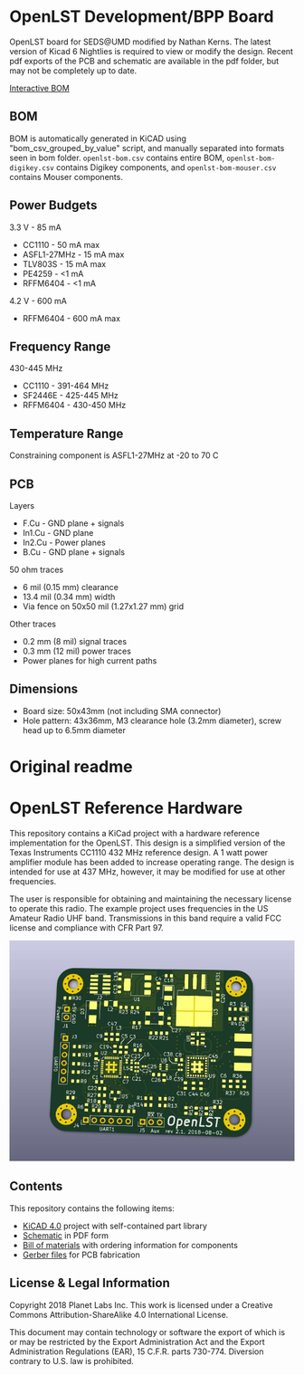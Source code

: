 # OpenLST Development/BPP Board

OpenLST board for SEDS@UMD modified by Nathan Kerns. The latest version of Kicad 6 Nightlies is required to view or modify the design. Recent pdf exports of the PCB and schematic are available in the pdf folder, but may not be completely up to date.

[Interactive BOM](https://harmalkar.github.io/satellite-prototype/ibom.html)

## BOM

BOM is automatically generated in KiCAD using "bom_csv_grouped_by_value" script, and manually separated into formats seen in bom folder. `openlst-bom.csv` contains entire BOM, `openlst-bom-digikey.csv` contains Digikey components, and `openlst-bom-mouser.csv` contains Mouser components.

## Power Budgets

3.3 V - 85 mA

* CC1110 - 50 mA max
* ASFL1-27MHz - 15 mA max
* TLV803S - 15 mA max
* PE4259 - <1 mA
* RFFM6404 - <1 mA


4.2 V - 600 mA

* RFFM6404 - 600 mA max

## Frequency Range

430-445 MHz

* CC1110 - 391-464 MHz
* SF2446E - 425-445 MHz
* RFFM6404 - 430-450 MHz

## Temperature Range

Constraining component is ASFL1-27MHz at -20 to 70 C

## PCB

Layers
* F.Cu - GND plane + signals
* In1.Cu - GND plane
* In2.Cu - Power planes
* B.Cu - GND plane + signals

50 ohm traces
* 6 mil (0.15 mm) clearance
* 13.4 mil (0.34 mm) width
* Via fence on 50x50 mil (1.27x1.27 mm) grid

Other traces
* 0.2 mm (8 mil) signal traces
* 0.3 mm (12 mil) power traces
* Power planes for high current paths

## Dimensions

* Board size: 50x43mm (not including SMA connector)
* Hole pattern: 43x36mm, M3 clearance hole (3.2mm diameter), screw head up to 6.5mm diameter

# Original readme

OpenLST Reference Hardware
==========================

This repository contains a KiCad project with a hardware reference
implementation for the OpenLST.  This design is a simplified version
of the Texas Instruments CC1110 432 MHz reference design.  A 1 watt
power amplifier module has been added to increase operating range.
The design is intended for use at 437 MHz, however, it may be modified
for use at other frequencies.

The user is responsible for obtaining and maintaining the necessary
license to operate this radio.  The example project uses frequencies
in the US Amateur Radio UHF band. Transmissions in this band require a
valid FCC license and compliance with CFR Part 97.

![board rendering](images/openlst-hw.jpg)

Contents
--------

This repository contains the following items:

  * [KiCAD 4.0](http://kicad-pcb.org/) project with self-contained part library
  * [Schematic](pdf/openlst-hw.pdf) in PDF form
  * [Bill of materials](bom/) with ordering information for components
  * [Gerber files](gerber/) for PCB fabrication

License & Legal Information
---------------------------

Copyright 2018 Planet Labs Inc. This work is licensed under a
Creative Commons Attribution-ShareAlike 4.0 International License.

This document may contain technology or software the export of which
is or may be restricted by the Export Administration Act and the
Export Administration Regulations (EAR), 15 C.F.R. parts
730-774. Diversion contrary to U.S. law is prohibited.

